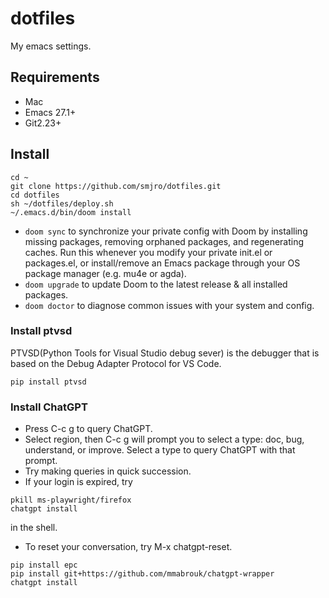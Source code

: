 # dotfiles
My emacs settings.

## Requirements
- Mac
- Emacs 27.1+
- Git2.23+

## Install
```
cd ~
git clone https://github.com/smjro/dotfiles.git
cd dotfiles
sh ~/dotfiles/deploy.sh
~/.emacs.d/bin/doom install
```

- `doom sync` to synchronize your private config with Doom by installing missing packages, removing orphaned packages, and regenerating caches. Run this whenever you modify your private init.el or packages.el, or install/remove an Emacs package through your OS package manager (e.g. mu4e or agda).
- `doom upgrade` to update Doom to the latest release & all installed packages.
- `doom doctor` to diagnose common issues with your system and config.

### Install ptvsd
PTVSD(Python Tools for Visual Studio debug sever) is the debugger that is based on the Debug Adapter Protocol for VS Code.
```
pip install ptvsd
```

### Install ChatGPT
- Press C-c g to query ChatGPT.
- Select region, then C-c g will prompt you to select a type: doc, bug, understand, or improve. Select a type to query ChatGPT with that prompt.
- Try making queries in quick succession.
- If your login is expired, try
```
pkill ms-playwright/firefox
chatgpt install
```
in the shell.
- To reset your conversation, try M-x chatgpt-reset.
```
pip install epc
pip install git+https://github.com/mmabrouk/chatgpt-wrapper
chatgpt install
```
